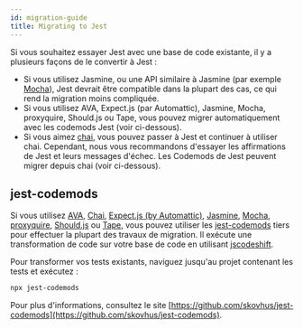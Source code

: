 ```yaml
---
id: migration-guide
title: Migrating to Jest
---
```


Si vous souhaitez essayer Jest avec une base de code existante, il y a plusieurs façons de le convertir à Jest :

- Si vous utilisez Jasmine, ou une API similaire à Jasmine (par exemple [Mocha](https://mochajs.org)), Jest devrait être compatible dans la plupart des cas, ce qui rend la migration moins compliquée.
- Si vous utilisez AVA, Expect.js (par Automattic), Jasmine, Mocha, proxyquire, Should.js ou Tape, vous pouvez migrer automatiquement avec les codemods Jest (voir ci-dessous).
- Si vous aimez [chai](http://chaijs.com/), vous pouvez passer à Jest et continuer à utiliser chai. Cependant, nous vous recommandons d'essayer les affirmations de Jest et leurs messages d'échec. Les Codemods de Jest peuvent migrer depuis chai (voir ci-dessous).

## jest-codemods

Si vous utilisez [AVA](https://github.com/avajs/ava), [Chai](https://github.com/chaijs/chai), [Expect.js (by Automattic)](https://github.com/Automattic/expect.js), [Jasmine](https://github.com/jasmine/jasmine), [Mocha](https://github.com/mochajs/mocha), [proxyquire](https://github.com/thlorenz/proxyquire), [Should.js](https://github.com/shouldjs/should.js) ou [Tape](https://github.com/substack/tape), vous pouvez utiliser les [jest-codemods](https://github.com/skovhus/jest-codemods) tiers pour effectuer la plupart des travaux de migration. Il exécute une transformation de code sur votre base de code en utilisant [jscodeshift](https://github.com/facebook/jscodeshift).

Pour transformer vos tests existants, naviguez jusqu'au projet contenant les tests et exécutez :

```bash
npx jest-codemods
```

Pour plus d'informations, consultez le site [https://github.com/skovhus/jest-codemods](https://github.com/skovhus/jest-codemods).
